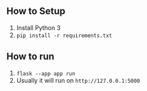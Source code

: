 ## How to Setup
1. Install Python 3
2. `pip install -r requirements.txt`

## How to run
1. `flask --app app run`  
2. Usually it will run on `http://127.0.0.1:5000` 